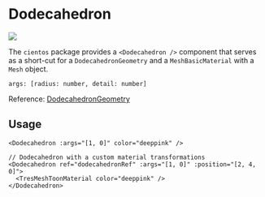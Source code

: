 # Dodecahedron <Badge type="warning" text="^1.6.0" />

![](/cientos/dodecahedron.png)

The `cientos` package provides a `<Dodecahedron />` component that serves as a short-cut for a `DodecahedronGeometry` and a `MeshBasicMaterial` with a `Mesh` object.

```
args: [radius: number, detail: number]
```

Reference: [DodecahedronGeometry](https://threejs.org/docs/?q=dode#api/en/geometries/DodecahedronGeometry)

## Usage

```vue
<Dodecahedron :args="[1, 0]" color="deeppink" />

// Dodecahedron with a custom material transformations
<Dodecahedron ref="dodecahedronRef" :args="[1, 0]" :position="[2, 4, 0]">
  <TresMeshToonMaterial color="deeppink" />
</Dodecahedron>
```
